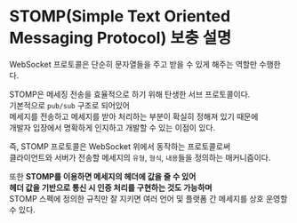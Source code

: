 # STOMP(Simple Text Oriented Messaging Protocol) 보충 설명 
        
WebSocket 프로토콜은 단순히 문자열들을 주고 받을 수 있게 해주는 역할만 수행한다.             
         
STOMP은 메세징 전송을 효율적으로 하기 위해 탄생한 서브 프로토콜이다.         
기본적으로 `pub/sub` 구조로 되어있어         
메세지를 전송하고 메세지를 받아 처리하는 부분이 확실히 정해져 있기 때문에             
개발자 입장에서 명확하게 인지하고 개발할 수 있는 이점이 있다.           
                
즉, STOMP 프로토콜은 WebSocket 위에서 동작하는 프로토콜로써            
클라이언트와 서버가 전송할 메세지의 `유형`, `형식`, `내용`들을 정의하는 매커니즘이다.          
               
또한 **STOMP를 이용하면 메세지의 헤더에 값을 줄 수 있어**             
**헤더 값을 기반으로 통신 시 인증 처리를 구현하는 것도 가능하며**                
STOMP 스펙에 정의한 규칙만 잘 지키면 여러 언어 및 플랫폼 간 메세지를 상호 운영할 수 있다.        
